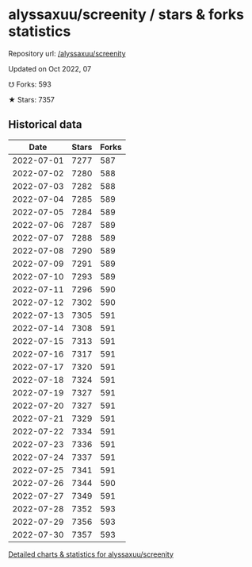 # alyssaxuu/screenity / stars & forks statistics

Repository url: [/alyssaxuu/screenity](https://github.com/alyssaxuu/screenity)

Updated on Oct 2022, 07

☋ Forks: 593

★ Stars: 7357

## Historical data
| Date | Stars | Forks |
|------|-------|-------|
| 2022-07-01 | 7277 | 587 | 
| 2022-07-02 | 7280 | 588 | 
| 2022-07-03 | 7282 | 588 | 
| 2022-07-04 | 7285 | 589 | 
| 2022-07-05 | 7284 | 589 | 
| 2022-07-06 | 7287 | 589 | 
| 2022-07-07 | 7288 | 589 | 
| 2022-07-08 | 7290 | 589 | 
| 2022-07-09 | 7291 | 589 | 
| 2022-07-10 | 7293 | 589 | 
| 2022-07-11 | 7296 | 590 | 
| 2022-07-12 | 7302 | 590 | 
| 2022-07-13 | 7305 | 591 | 
| 2022-07-14 | 7308 | 591 | 
| 2022-07-15 | 7313 | 591 | 
| 2022-07-16 | 7317 | 591 | 
| 2022-07-17 | 7320 | 591 | 
| 2022-07-18 | 7324 | 591 | 
| 2022-07-19 | 7327 | 591 | 
| 2022-07-20 | 7327 | 591 | 
| 2022-07-21 | 7329 | 591 | 
| 2022-07-22 | 7334 | 591 | 
| 2022-07-23 | 7336 | 591 | 
| 2022-07-24 | 7337 | 591 | 
| 2022-07-25 | 7341 | 591 | 
| 2022-07-26 | 7344 | 590 | 
| 2022-07-27 | 7349 | 591 | 
| 2022-07-28 | 7352 | 593 | 
| 2022-07-29 | 7356 | 593 | 
| 2022-07-30 | 7357 | 593 | 


[Detailed charts & statistics for alyssaxuu/screenity](https://reviewgithub.com/rep/alyssaxuu/screenity)
